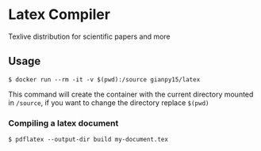 # Latex Compiler
Texlive distribution for scientific papers and more

## Usage
```
$ docker run --rm -it -v $(pwd):/source gianpy15/latex
```
This command will create the container with the current directory mounted in `/source`, if you want to change the directory replace `$(pwd)`

### Compiling a latex document
```
$ pdflatex --output-dir build my-document.tex
```

